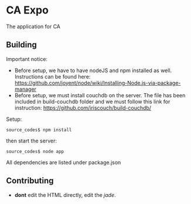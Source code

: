 
# CA Expo

  The application for CA

## Building

Important notice:
- Before setup, we have to have nodeJS and npm installed as well. Instructions can be found here: https://github.com/joyent/node/wiki/Installing-Node.js-via-package-manager
- Before setup, we must install couchdb on the server. The file has been included in build-couchdb folder and we must follow this link for instruction: https://github.com/iriscouch/build-couchdb/

Setup:

```
source_codes$ npm install
```

then start the server:

```
source_codes$ node app
```

All dependencies are listed under package.json

## Contributing

  - __dont__ edit the HTML directly, edit the _jade_.
